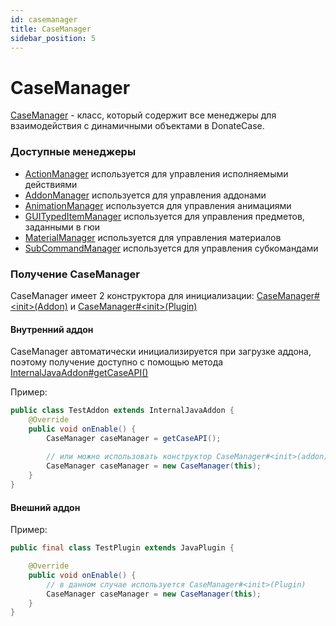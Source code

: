 ```yaml
---
id: casemanager
title: CaseManager
sidebar_position: 5
---
```


# CaseManager
[CaseManager](https://repo.jodexindustries.xyz/javadoc/releases/com/jodexindustries/donatecase/DonateCaseAPI/2.2.5.7/raw/com/jodexindustries/donatecase/api/CaseManager.html) -
класс, который содержит все менеджеры для взаимодействия с динамичными объектами в DonateCase.

### Доступные менеджеры
- [ActionManager](https://repo.jodexindustries.xyz/javadoc/releases/com/jodexindustries/donatecase/DonateCaseAPI/2.2.5.7/raw/com/jodexindustries/donatecase/api/ActionManager.html)
используется для управления исполняемыми действиями
- [AddonManager](https://repo.jodexindustries.xyz/javadoc/releases/com/jodexindustries/donatecase/DonateCaseAPI/2.2.5.7/raw/com/jodexindustries/donatecase/api/AddonManager.html)
используется для управления аддонами
- [AnimationManager](https://repo.jodexindustries.xyz/javadoc/releases/com/jodexindustries/donatecase/DonateCaseAPI/2.2.5.7/raw/com/jodexindustries/donatecase/api/AnimationManager.html)
используется для управления анимациями
- [GUITypedItemManager](https://repo.jodexindustries.xyz/javadoc/releases/com/jodexindustries/donatecase/DonateCaseAPI/2.2.5.7/raw/com/jodexindustries/donatecase/api/GUITypedItemManager.html)
используется для управления предметов, заданными в гюи
- [MaterialManager](https://repo.jodexindustries.xyz/javadoc/releases/com/jodexindustries/donatecase/DonateCaseAPI/2.2.5.7/raw/com/jodexindustries/donatecase/api/MaterialManager.html)
используется для управления материалов
- [SubCommandManager](https://repo.jodexindustries.xyz/javadoc/releases/com/jodexindustries/donatecase/DonateCaseAPI/2.2.5.7/raw/com/jodexindustries/donatecase/api/SubCommandManager.html)
используется для управления субкомандами

### Получение CaseManager

CaseManager имеет 2 конструктора для инициализации: [CaseManager#\<init>(Addon)](https://repo.jodexindustries.xyz/javadoc/releases/com/jodexindustries/donatecase/DonateCaseAPI/2.2.5.7/raw/com/jodexindustries/donatecase/api/CaseManager.html#%3Cinit%3E(com.jodexindustries.donatecase.api.addon.Addon)) и [CaseManager#\<init>(Plugin)](https://repo.jodexindustries.xyz/javadoc/releases/com/jodexindustries/donatecase/DonateCaseAPI/2.2.5.7/raw/com/jodexindustries/donatecase/api/CaseManager.html#%3Cinit%3E(org.bukkit.plugin.Plugin))

#### Внутренний аддон
CaseManager автоматически инициализируется при загрузке аддона, поэтому получение доступно
с помощью метода [InternalJavaAddon#getCaseAPI()](https://repo.jodexindustries.xyz/javadoc/releases/com/jodexindustries/donatecase/DonateCaseAPI/2.2.5.7/raw/com/jodexindustries/donatecase/api/addon/internal/InternalJavaAddon.html#getCaseAPI())

Пример:
```java
public class TestAddon extends InternalJavaAddon {
    @Override
    public void onEnable() {
        CaseManager caseManager = getCaseAPI();
        
        // или можно использовать конструктор CaseManager#<init>(addon)
        CaseManager caseManager = new CaseManager(this);
    }
}
```
#### Внешний аддон

Пример:
```java
public final class TestPlugin extends JavaPlugin {

    @Override
    public void onEnable() {
        // в данном случае используется CaseManager#<init>(Plugin)
        CaseManager caseManager = new CaseManager(this);
    }
}

```